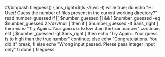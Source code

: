 #!/bin/bash
fileguess() {
    ans_right=$(ls -A|wc -l)
    while true;
    do
        echo "Hi User! Guess the number of files present in the current working directory?"
        read  number_guessed
        if [[ $number_guessed ]] && [ $number_guessed -eq $number_guessed 2>/dev/null ]
            then
                if [ $number_guessed -lt $ans_right ]
                then
                    echo "Try Again...Your guess is to low than the true number"
                continue;
                elif [ $number_guessed -gt $ans_right ]
                then
                    echo "Try Again...Your guess is to high than the true number"
                continue;
                else
                    echo "Congratulations. You did it"
                break;
                fi
            else
                echo "Wrong input passed. Please pass integer input only"
        fi
    done
}
fileguess
